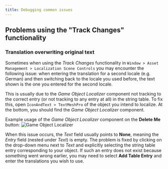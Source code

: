 ```yaml
---
title: Debugging common issues
---
```


## Problems using the "Track Changes" functionality
### Translation overwriting original text
Sometimes when using the *Track Changes* functionality in `Window > Asset Management > Localization Scene Controls`
you may encounter the following issue: when entering the translation for a second locale (e.g. German) and then switching
back to the locale you used before, the text shown is the one you entered for the second locale.

This is usually due to the *Game Object Localizer* component not tracking to the correct entry (or not tracking to any
entry at all) in the string table. To fix this, open `IconAndText > TextMeshPro` of the object you intend to localize.
At the bottom, you should find the *Game Object Localizer* component.

Example usage of the *Game Object Localizer* component on the **Delete Me** button:
<img src="/images/development/game_object_localizer.png" alt="Game Object Localizer" class="mx-auto max-w-xl" />

When this issue occurs, the *Text* field usually points to **None**, meaning the *Entry* field (nested under *Text*) is empty.
The problem is fixed by clicking on the drop-down menu next to *Text* and explicitly selecting the string table entry corresponding
to your object. If such an entry does not exist because something went wrong earlier, you may need to select **Add Table Entry** and
enter the translations you wish to use.
